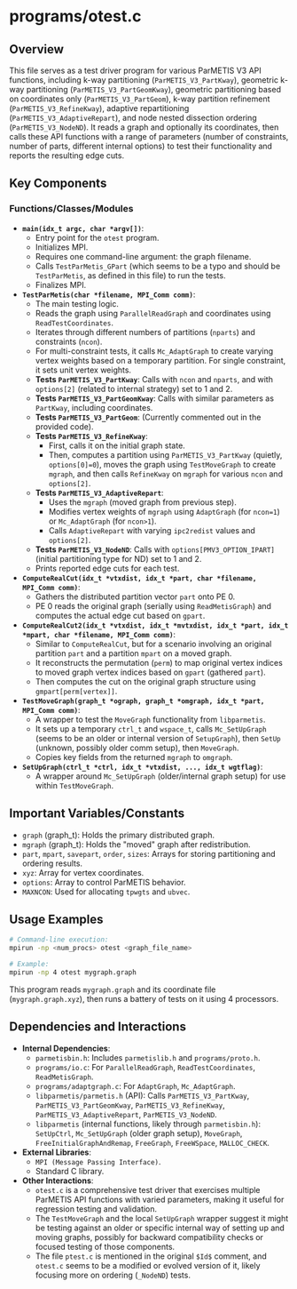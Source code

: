 # programs/otest.c

## Overview

This file serves as a test driver program for various ParMETIS V3 API functions, including k-way partitioning (`ParMETIS_V3_PartKway`), geometric k-way partitioning (`ParMETIS_V3_PartGeomKway`), geometric partitioning based on coordinates only (`ParMETIS_V3_PartGeom`), k-way partition refinement (`ParMETIS_V3_RefineKway`), adaptive repartitioning (`ParMETIS_V3_AdaptiveRepart`), and node nested dissection ordering (`ParMETIS_V3_NodeND`). It reads a graph and optionally its coordinates, then calls these API functions with a range of parameters (number of constraints, number of parts, different internal options) to test their functionality and reports the resulting edge cuts.

## Key Components

### Functions/Classes/Modules

*   **`main(idx_t argc, char *argv[])`**:
    *   Entry point for the `otest` program.
    *   Initializes MPI.
    *   Requires one command-line argument: the graph filename.
    *   Calls `TestParMetis_GPart` (which seems to be a typo and should be `TestParMetis`, as defined in this file) to run the tests.
    *   Finalizes MPI.
*   **`TestParMetis(char *filename, MPI_Comm comm)`**:
    *   The main testing logic.
    *   Reads the graph using `ParallelReadGraph` and coordinates using `ReadTestCoordinates`.
    *   Iterates through different numbers of partitions (`nparts`) and constraints (`ncon`).
    *   For multi-constraint tests, it calls `Mc_AdaptGraph` to create varying vertex weights based on a temporary partition. For single constraint, it sets unit vertex weights.
    *   **Tests `ParMETIS_V3_PartKway`**: Calls with `ncon` and `nparts`, and with `options[2]` (related to internal strategy) set to 1 and 2.
    *   **Tests `ParMETIS_V3_PartGeomKway`**: Calls with similar parameters as `PartKway`, including coordinates.
    *   **Tests `ParMETIS_V3_PartGeom`**: (Currently commented out in the provided code).
    *   **Tests `ParMETIS_V3_RefineKway`**:
        *   First, calls it on the initial graph state.
        *   Then, computes a partition using `ParMETIS_V3_PartKway` (quietly, `options[0]=0`), moves the graph using `TestMoveGraph` to create `mgraph`, and then calls `RefineKway` on `mgraph` for various `ncon` and `options[2]`.
    *   **Tests `ParMETIS_V3_AdaptiveRepart`**:
        *   Uses the `mgraph` (moved graph from previous step).
        *   Modifies vertex weights of `mgraph` using `AdaptGraph` (for `ncon=1`) or `Mc_AdaptGraph` (for `ncon>1`).
        *   Calls `AdaptiveRepart` with varying `ipc2redist` values and `options[2]`.
    *   **Tests `ParMETIS_V3_NodeND`**: Calls with `options[PMV3_OPTION_IPART]` (initial partitioning type for ND) set to 1 and 2.
    *   Prints reported edge cuts for each test.
*   **`ComputeRealCut(idx_t *vtxdist, idx_t *part, char *filename, MPI_Comm comm)`**:
    *   Gathers the distributed partition vector `part` onto PE 0.
    *   PE 0 reads the original graph (serially using `ReadMetisGraph`) and computes the actual edge cut based on `gpart`.
*   **`ComputeRealCut2(idx_t *vtxdist, idx_t *mvtxdist, idx_t *part, idx_t *mpart, char *filename, MPI_Comm comm)`**:
    *   Similar to `ComputeRealCut`, but for a scenario involving an original partition `part` and a partition `mpart` on a moved graph.
    *   It reconstructs the permutation (`perm`) to map original vertex indices to moved graph vertex indices based on `gpart` (gathered `part`).
    *   Then computes the cut on the original graph structure using `gmpart[perm[vertex]]`.
*   **`TestMoveGraph(graph_t *ograph, graph_t *omgraph, idx_t *part, MPI_Comm comm)`**:
    *   A wrapper to test the `MoveGraph` functionality from `libparmetis`.
    *   It sets up a temporary `ctrl_t` and `wspace_t`, calls `Mc_SetUpGraph` (seems to be an older or internal version of `SetupGraph`), then `SetUp` (unknown, possibly older comm setup), then `MoveGraph`.
    *   Copies key fields from the returned `mgraph` to `omgraph`.
*   **`SetUpGraph(ctrl_t *ctrl, idx_t *vtxdist, ..., idx_t wgtflag)`**:
    *   A wrapper around `Mc_SetUpGraph` (older/internal graph setup) for use within `TestMoveGraph`.

## Important Variables/Constants

*   `graph` (graph_t): Holds the primary distributed graph.
*   `mgraph` (graph_t): Holds the "moved" graph after redistribution.
*   `part`, `mpart`, `savepart`, `order`, `sizes`: Arrays for storing partitioning and ordering results.
*   `xyz`: Array for vertex coordinates.
*   `options`: Array to control ParMETIS behavior.
*   `MAXNCON`: Used for allocating `tpwgts` and `ubvec`.

## Usage Examples

```bash
# Command-line execution:
mpirun -np <num_procs> otest <graph_file_name>

# Example:
mpirun -np 4 otest mygraph.graph
```
This program reads `mygraph.graph` and its coordinate file (`mygraph.graph.xyz`), then runs a battery of tests on it using 4 processors.

## Dependencies and Interactions

*   **Internal Dependencies**:
    *   `parmetisbin.h`: Includes `parmetislib.h` and `programs/proto.h`.
    *   `programs/io.c`: For `ParallelReadGraph`, `ReadTestCoordinates`, `ReadMetisGraph`.
    *   `programs/adaptgraph.c`: For `AdaptGraph`, `Mc_AdaptGraph`.
    *   `libparmetis/parmetis.h` (API): Calls `ParMETIS_V3_PartKway`, `ParMETIS_V3_PartGeomKway`, `ParMETIS_V3_RefineKway`, `ParMETIS_V3_AdaptiveRepart`, `ParMETIS_V3_NodeND`.
    *   `libparmetis` (internal functions, likely through `parmetisbin.h`): `SetUpCtrl`, `Mc_SetUpGraph` (older graph setup), `MoveGraph`, `FreeInitialGraphAndRemap`, `FreeGraph`, `FreeWSpace`, `MALLOC_CHECK`.
*   **External Libraries**:
    *   `MPI (Message Passing Interface)`.
    *   Standard C library.
*   **Other Interactions**:
    *   `otest.c` is a comprehensive test driver that exercises multiple ParMETIS API functions with varied parameters, making it useful for regression testing and validation.
    *   The `TestMoveGraph` and the local `SetUpGraph` wrapper suggest it might be testing against an older or specific internal way of setting up and moving graphs, possibly for backward compatibility checks or focused testing of those components.
    *   The file `ptest.c` is mentioned in the original `$Id$` comment, and `otest.c` seems to be a modified or evolved version of it, likely focusing more on ordering (`_NodeND`) tests.

```
